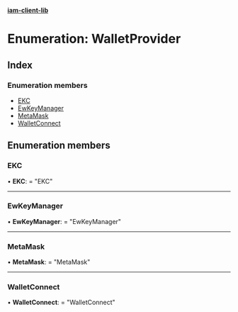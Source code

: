 **[iam-client-lib](../README.md)**

# Enumeration: WalletProvider

## Index

### Enumeration members

* [EKC](walletprovider.md#ekc)
* [EwKeyManager](walletprovider.md#ewkeymanager)
* [MetaMask](walletprovider.md#metamask)
* [WalletConnect](walletprovider.md#walletconnect)

## Enumeration members

### EKC

•  **EKC**:  = "EKC"

___

### EwKeyManager

•  **EwKeyManager**:  = "EwKeyManager"

___

### MetaMask

•  **MetaMask**:  = "MetaMask"

___

### WalletConnect

•  **WalletConnect**:  = "WalletConnect"
